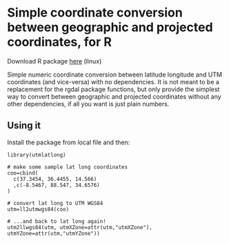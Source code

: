# Simple coordinate conversion between geographic and projected coordinates, for R
Download R package [here](https://github.com/miguel-porto/R-utmlatlong/releases/download/v1.0/utmlatlong_1.0.tar.gz) (linux)

Simple numeric coordinate conversion between latitude longitude and UTM coordinates (and vice-versa) with no dependencies.
It is not meant to be a replacement for the rgdal package functions, but only provide the simplest way to convert between
geographic and projected coordinates without any other dependencies, if all you want is just plain numbers.
	
## Using it
Install the package from local file and then:
```
library(utmlatlong)

# make some sample lat long coordinates
coo=cbind(
  c(37.3454, 36.4455, 14.566)
  ,c(-8.5467, 88.547, 34.6576)
)

# convert lat long to UTM WGS84
utm=ll2utmwgs84(coo)

# ...and back to lat long again!
utm2llwgs84(utm, utmXZone=attr(utm,"utmXZone"), utmYZone=attr(utm,"utmYZone"))
```

